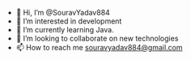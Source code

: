 - 👋 Hi, I’m @SouravYadav884
- 👀 I’m interested in development
- 🌱 I’m currently learning Java.
- 💞️ I’m looking to collaborate on new technologies
- 📫 How to reach me souravyadav884@gmail.com

>
